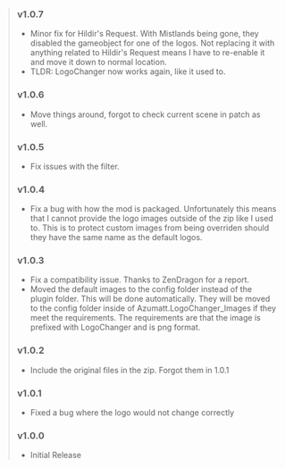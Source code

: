 > ### v1.0.7
> - Minor fix for Hildir's Request. With Mistlands being gone, they disabled the gameobject for one of the logos. Not
    replacing it with anything related to Hildir's Request means I have to re-enable it and move it down to normal
    location.
> - TLDR: LogoChanger now works again, like it used to.
> ### v1.0.6
> - Move things around, forgot to check current scene in patch as well.
> ### v1.0.5
> - Fix issues with the filter.
> ### v1.0.4
> - Fix a bug with how the mod is packaged. Unfortunately this means that I cannot provide the logo images outside of
    the zip like I used to. This is to protect custom images from being overriden should they have the same name as the
    default logos.
> ### v1.0.3
> - Fix a compatibility issue. Thanks to ZenDragon for a report.
> - Moved the default images to the config folder instead of the plugin folder. This will be done automatically. They
    will be moved to the config folder inside of Azumatt.LogoChanger_Images if they meet the requirements. The
    requirements are that the image is prefixed with LogoChanger and is png format.
> ### v1.0.2
> - Include the original files in the zip. Forgot them in 1.0.1
> ### v1.0.1
> - Fixed a bug where the logo would not change correctly
> ### v1.0.0
> - Initial Release
